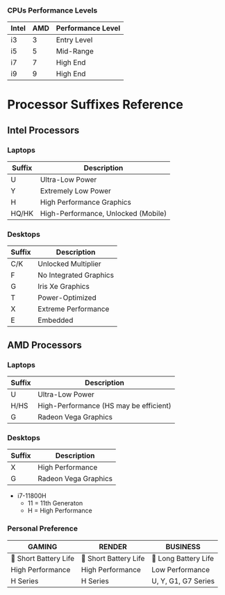 ### CPUs Performance Levels
| Intel | AMD | Performance Level |
|-|-|-|
| i3 | 3 | Entry Level |
| i5 | 5 | Mid-Range |
| i7 | 7 | High End |
| i9 | 9 | High End |

# Processor Suffixes Reference

## Intel Processors

### Laptops

| Suffix  | Description                        |
|---------|------------------------------------|
| U       | Ultra-Low Power                    |
| Y       | Extremely Low Power                |
| H       | High Performance Graphics          |
| HQ/HK   | High-Performance, Unlocked (Mobile)|

### Desktops

| Suffix  | Description                        |
|---------|------------------------------------|
| C/K     | Unlocked Multiplier                |
| F       | No Integrated Graphics             |
| G       | Iris Xe Graphics                   |
| T       | Power-Optimized                    |
| X       | Extreme Performance                |
| E       | Embedded                           |

## AMD Processors

### Laptops

| Suffix  | Description                        |
|---------|------------------------------------|
| U       | Ultra-Low Power                    |
| H/HS    | High-Performance (HS may be efficient)|
| G       | Radeon Vega Graphics               |

### Desktops

| Suffix  | Description                        |
|---------|------------------------------------|
| X       | High Performance                   |
| G       | Radeon Vega Graphics               |


* i7-11800H
  * 11 = 11th Generaton
  * H = High Performance

### Personal Preference
| GAMING | RENDER | BUSINESS |
|-|-|-|
| 🪫 Short Battery Life | 🪫 Short Battery Life | 🔋 Long Battery Life |
| High Performance | High Performance | Low Performance |
| H Series | H Series | U, Y, G1, G7 Series |

